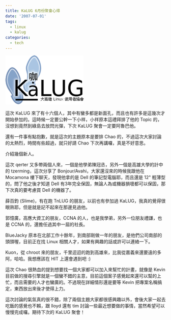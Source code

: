 ```yaml
---
title: KaLUG 6月份聚會心得
date: '2007-07-01'
tags:
  - linux
  - kalug
categories:
  - tech
---
```

[![kalug Unofficial logo (fireworks editable)](images/0.png)](http://www.flickr.com/photos/yurenju/478180893/ "相片分享")  
  
這次 KaLUG 來了有十六個人，其中有蠻多都是新面孔，而且也有許多是這幾次才開始參加的。這時候一定要公幹一下小祥，小祥原本這禮拜排了他的 Topic 的，沒想到竟然到綠島去放閃光彈，下次 KaLUG 聚會一定要阿魯巴他。  
  
還有一件事有點抱歉，就是這次的主題原本是要排 Chao 的，不過這次大家討論的太熱烈，時間有些超過，就只好請 Chao 下次再講囉，真是不好意思。  
  
介紹幾個新人。  
  
這次 qerter 又多帶兩個人來，一個是他學弟陳冠丞，另外一個是高雄大學的計中的 tzerming，這次分享了 Bonjour/Avahi，大家還沒來的時候我跟他在 Mocamona 樓下聊天，發現他拿的是 Dell 的筆記型電腦耶，而且還是 12" 輕薄型的，問了他之後才知道 Dell 有3年完全保固，無論人為或機器損壞都可以保固，那下次真的要考慮買 Dell 的機器了。  
  
薛百鈞 (Slime)，有在跑 TnLUG 的朋友，以前也有參加過 KaLUG，我真的覺得很眼熟耶，但是就是記不起來在那邊見過他。  
  
郭憶廣，高應大資工的朋友，CCNA 的人，也是我學弟，另外一位朋友禮謙，也是 CCNA 的，還擔任過其中一屆的社長。  
  
BlueJacky 原本在北部工作十餘年，到南部剛做一年的朋友，是他們公司南部的頭頭喔，目前正在找 Linux 相關人才，如果有興趣的話或許可以連絡一下。  
  
Kuon，從 chroot 來的朋友，千里迢迢的跑到高雄來，比我從嘉義來還要遠的多阿，哈哈。我想應該在 HIT 上還會遇到吧 :)  
  
這次 Chao 很熱血的提到想要找一個大家都可以加入來幫忙的計畫，就像是 Kevin 目前做的搜尋引擎就是一個蠻不錯的主意，目前這個案子感覺起來還可以幫的上忙，而且需要的人才也蠻廣的。不過現在詳細情形還是要等 Kevin 把專案名稱搞定，東西放出來後才使得上力。  
  
這次討論的氣氛真的很不錯，除了兩個主題大家都很感興趣以外，會後大家一起去吃飯的感覺也不賴，跟 lloyd 還有 tim 討論一些最近想要做的事情，當然希望可以慢慢完成囉。期待下次的 KaLUG 聚會！